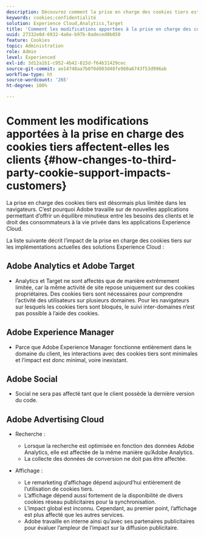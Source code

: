 ```yaml
---
description: Découvrez comment la prise en charge des cookies tiers est devenue de plus en plus limitée dans les navigateurs.
keywords: cookies;confidentialité
solution: Experience Cloud,Analytics,Target
title: 'Comment les modifications apportées à la prise en charge des cookies tiers affectent-elles les clients '
uuid: 27332e0d-6932-4a6e-b97b-0adeced0b050
feature: Cookies
topic: Administration
role: Admin
level: Experienced
exl-id: 3d12a1b1-c952-4b42-815d-f64b31429cec
source-git-commit: ae14748aa7b0f0d803d48fe980a6743f53d996ab
workflow-type: ht
source-wordcount: '265'
ht-degree: 100%

---
```


# Comment les modifications apportées à la prise en charge des cookies tiers affectent-elles les clients {#how-changes-to-third-party-cookie-support-impacts-customers}

La prise en charge des cookies tiers est désormais plus limitée dans les navigateurs. Cʼest pourquoi Adobe travaille sur de nouvelles applications permettant dʼoffrir un équilibre minutieux entre les besoins des clients et le droit des consommateurs à la vie privée dans les applications Experience Cloud.

La liste suivante décrit l’impact de la prise en charge des cookies tiers sur les implémentations actuelles des solutions Experience Cloud :

## Adobe Analytics et Adobe Target

* Analytics et Target ne sont affectés que de manière extrêmement limitée, car la même activité de site repose uniquement sur des cookies propriétaires. Des cookies tiers sont nécessaires pour comprendre l’activité des utilisateurs sur plusieurs domaines. Pour les navigateurs sur lesquels les cookies tiers sont bloqués, le suivi inter-domaines n’est pas possible à l’aide des cookies.

## Adobe Experience Manager

* Parce que Adobe Experience Manager fonctionne entièrement dans le domaine du client, les interactions avec des cookies tiers sont minimales et l’impact est donc minimal, voire inexistant.

## Adobe Social

* Social ne sera pas affecté tant que le client possède la dernière version du code.

## Adobe Advertising Cloud

* Recherche :

   * Lorsque la recherche est optimisée en fonction des données Adobe Analytics, elle est affectée de la même manière qu’Adobe Analytics.
   * La collecte des données de conversion ne doit pas être affectée.

* Affichage :

   * Le remarketing d’affichage dépend aujourd’hui entièrement de l’utilisation de cookies tiers.
   * L’affichage dépend aussi fortement de la disponibilité de divers cookies réseau publicitaires pour la synchronisation.
   * L’impact global est inconnu. Cependant, au premier point, l’affichage est plus affecté que les autres services.
   * Adobe travaille en interne ainsi qu’avec ses partenaires publicitaires pour évaluer l’ampleur de l’impact sur la diffusion publicitaire.
